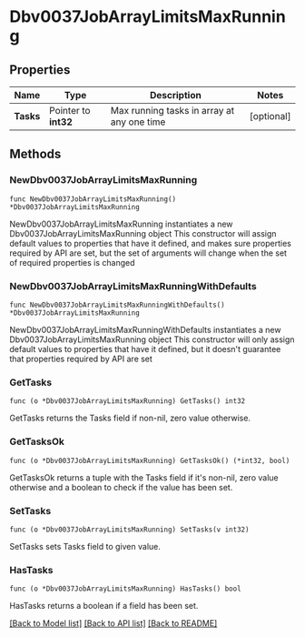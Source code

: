 # Dbv0037JobArrayLimitsMaxRunning

## Properties

Name | Type | Description | Notes
------------ | ------------- | ------------- | -------------
**Tasks** | Pointer to **int32** | Max running tasks in array at any one time | [optional] 

## Methods

### NewDbv0037JobArrayLimitsMaxRunning

`func NewDbv0037JobArrayLimitsMaxRunning() *Dbv0037JobArrayLimitsMaxRunning`

NewDbv0037JobArrayLimitsMaxRunning instantiates a new Dbv0037JobArrayLimitsMaxRunning object
This constructor will assign default values to properties that have it defined,
and makes sure properties required by API are set, but the set of arguments
will change when the set of required properties is changed

### NewDbv0037JobArrayLimitsMaxRunningWithDefaults

`func NewDbv0037JobArrayLimitsMaxRunningWithDefaults() *Dbv0037JobArrayLimitsMaxRunning`

NewDbv0037JobArrayLimitsMaxRunningWithDefaults instantiates a new Dbv0037JobArrayLimitsMaxRunning object
This constructor will only assign default values to properties that have it defined,
but it doesn't guarantee that properties required by API are set

### GetTasks

`func (o *Dbv0037JobArrayLimitsMaxRunning) GetTasks() int32`

GetTasks returns the Tasks field if non-nil, zero value otherwise.

### GetTasksOk

`func (o *Dbv0037JobArrayLimitsMaxRunning) GetTasksOk() (*int32, bool)`

GetTasksOk returns a tuple with the Tasks field if it's non-nil, zero value otherwise
and a boolean to check if the value has been set.

### SetTasks

`func (o *Dbv0037JobArrayLimitsMaxRunning) SetTasks(v int32)`

SetTasks sets Tasks field to given value.

### HasTasks

`func (o *Dbv0037JobArrayLimitsMaxRunning) HasTasks() bool`

HasTasks returns a boolean if a field has been set.


[[Back to Model list]](../README.md#documentation-for-models) [[Back to API list]](../README.md#documentation-for-api-endpoints) [[Back to README]](../README.md)


